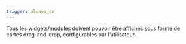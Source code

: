 ```yaml
---
trigger: always_on
---
```


Tous les widgets/modules doivent pouvoir être affichés sous forme de cartes drag-and-drop, configurables par l’utilisateur.
